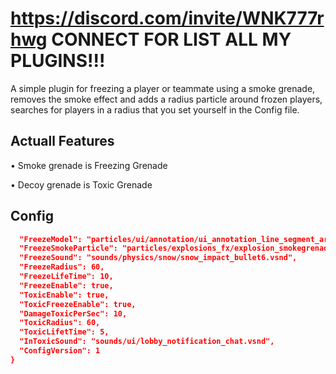 # https://discord.com/invite/WNK777rhwg CONNECT FOR LIST ALL MY PLUGINS!!!

A simple plugin for freezing a player or teammate using a smoke grenade, removes the smoke effect and adds a radius particle around frozen players, searches for players in a radius that you set yourself in the Config file.


## Actuall Features


• Smoke grenade is Freezing Grenade


• Decoy grenade is Toxic Grenade


## Config


```JSON
  "FreezeModel": "particles/ui/annotation/ui_annotation_line_segment_arrow.vpcf",
  "FreezeSmokeParticle": "particles/explosions_fx/explosion_smokegrenade_init.vpcf",
  "FreezeSound": "sounds/physics/snow/snow_impact_bullet6.vsnd",
  "FreezeRadius": 60,
  "FreezeLifeTime": 10,
  "FreezeEnable": true,
  "ToxicEnable": true,
  "ToxicFreezeEnable": true,
  "DamageToxicPerSec": 10,
  "ToxicRadius": 60,
  "ToxicLifetTime": 5,
  "InToxicSound": "sounds/ui/lobby_notification_chat.vsnd",
  "ConfigVersion": 1
}
```
